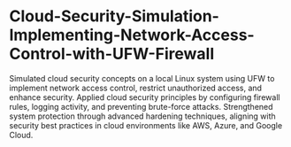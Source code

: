 # Cloud-Security-Simulation-Implementing-Network-Access-Control-with-UFW-Firewall
Simulated cloud security concepts on a local Linux system using UFW to implement network access control, restrict unauthorized access, and enhance security. Applied cloud security principles by configuring firewall rules, logging activity, and preventing brute-force attacks. Strengthened system protection through advanced hardening techniques, aligning with security best practices in cloud environments like AWS, Azure, and Google Cloud.
